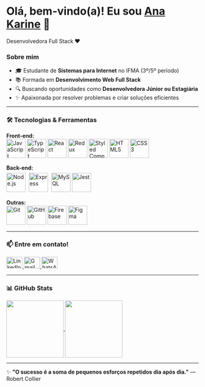 # Olá, bem-vindo(a)! Eu sou [Ana Karine](https://www.linkedin.com/in/ana-karine-silva-11183a364/) 👋  

<p align="left">Desenvolvedora Full Stack ❤️</p>  

### Sobre mim  
- 🎓 Estudante de **Sistemas para Internet** no IFMA (3º/5º período)  
- 📚 Formada em **Desenvolvimento Web Full Stack**
- 🔍 Buscando oportunidades como **Desenvolvedora Júnior ou Estagiária**  
- ✨ Apaixonada por resolver problemas e criar soluções eficientes  

---  

### 🛠️ Tecnologias & Ferramentas  

**Front-end:**  
<img src="https://cdn.jsdelivr.net/gh/devicons/devicon/icons/javascript/javascript-original.svg" width="50" title="JavaScript" />
<img src="https://cdn.jsdelivr.net/gh/devicons/devicon/icons/typescript/typescript-original.svg" width="50" title="TypeScript" />
<img src="https://cdn.jsdelivr.net/gh/devicons/devicon/icons/react/react-original.svg" width="50" title="React" />
<img src="https://cdn.jsdelivr.net/gh/devicons/devicon/icons/redux/redux-original.svg" width="50" title="Redux" />
<img src="https://styled-components.com/logo.png" width="50" title="Styled Components" />
<img src="https://cdn.jsdelivr.net/gh/devicons/devicon/icons/html5/html5-original.svg" width="50" title="HTML5" />
<img src="https://cdn.jsdelivr.net/gh/devicons/devicon/icons/css3/css3-original.svg" width="50" title="CSS3" /> 

**Back-end:**  
<img src="https://cdn.jsdelivr.net/gh/devicons/devicon/icons/nodejs/nodejs-original.svg" width="50" title="Node.js" />
<img src="https://cdn.jsdelivr.net/gh/devicons/devicon/icons/express/express-original.svg" width="50" title="Express" style="background: white; padding: 5px; border-radius: 5px;" />
<img src="https://cdn.jsdelivr.net/gh/devicons/devicon/icons/mysql/mysql-original.svg" width="50" title="MySQL" />
<img src="https://cdn.jsdelivr.net/gh/devicons/devicon/icons/jest/jest-plain.svg" width="50" title="Jest" />

**Outras:**  
<img src="https://cdn.jsdelivr.net/gh/devicons/devicon/icons/git/git-original.svg" width="50" title="Git" />
<img src="https://cdn.jsdelivr.net/gh/devicons/devicon/icons/github/github-original.svg" width="50" title="GitHub" />
<img src="https://cdn.jsdelivr.net/gh/devicons/devicon/icons/firebase/firebase-plain.svg" width="50" title="Firebase" />
<img src="https://cdn.jsdelivr.net/gh/devicons/devicon/icons/figma/figma-original.svg" width="50" title="Figma" />
</div>

---  

### 📫 Entre em contato!  
<div align="left">  
  <a href="https://www.linkedin.com/in/ana-karine-silva-11183a364/" target="_blank">  
    <img src="https://raw.githubusercontent.com/maurodesouza/profile-readme-generator/master/src/assets/icons/social/linkedin/default.svg" height="30" width="42" alt="LinkedIn" />  
  </a>  
  <a href="mailto:karinesantos364@gmail.com">  
    <img src="https://raw.githubusercontent.com/maurodesouza/profile-readme-generator/master/src/assets/icons/social/gmail/default.svg" height="30" width="42" alt="Gmail" />  
  </a>  
  <a href="https://api.whatsapp.com/send?phone=5586988088276">  
    <img src="https://raw.githubusercontent.com/maurodesouza/profile-readme-generator/master/src/assets/icons/social/whatsapp/default.svg" height="30" width="42" alt="WhatsApp" />  
  </a>  
</div>  

---  

### 📊 GitHub Stats  
<div style="display: inline_block">  
  <a href="https://github.com/AnaKarine27">  
    <img height="150em" align="center" src="https://github-readme-stats.vercel.app/api?username=AnaKarine27&show_icons=true&theme=radical&include_all_commits=true&count_private=true"/>  
    <img height="150em" align="center" src="https://github-readme-stats.vercel.app/api/top-langs/?username=AnaKarine27&layout=compact&langs_count=7&theme=radical"/>  
  </a>  
</div>  

---  
✨ **"O sucesso é a soma de pequenos esforços repetidos dia após dia."** — Robert Collier
